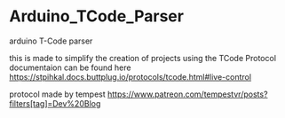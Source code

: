 # Arduino_TCode_Parser
arduino T-Code parser

this is made to simplify the creation of projects using the TCode Protocol documentaion can be found here https://stpihkal.docs.buttplug.io/protocols/tcode.html#live-control

protocol made by tempest https://www.patreon.com/tempestvr/posts?filters[tag]=Dev%20Blog


